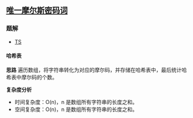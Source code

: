 ## [唯一摩尔斯密码词](https://leetcode-cn.com/problems/unique-morse-code-words/)

### 题解
+ [TS](../../ts/896/804.ts)

#### 哈希表
**思路**
遍历数组，将字符串转化为对应的摩尔码，并存储在哈希表中，最后统计哈希表中摩尔码的个数。 

**复杂度分析**
+ 时间复杂度：O(n)，n 是数组所有字符串的长度之和。
+ 空间复杂度：O(n)，n 是数组所有字符串的长度之和。